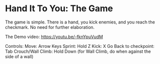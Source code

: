 # Hand It To You: The Game

The game is simple. There is a hand, you kick enemies, and you reach the checkmark. No need for further elaboration.

The Demo video:
https://youtu.be/-fknYpuVudM

Controls:
Move: Arrow Keys
Sprint: Hold Z
Kick: X
Go Back to checkpoint: Tab
Crouch/Wall Climb: Hold Down (for Wall Climb, do when against the side of a wall)
